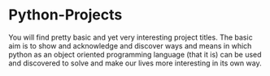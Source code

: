 # Python-Projects
You will find pretty basic and yet very interesting project titles. The basic aim is to show and acknowledge and discover ways and means in which python as an object oriented programming language (that it is) can be used and discovered to solve and make our lives more interesting in its own way.
